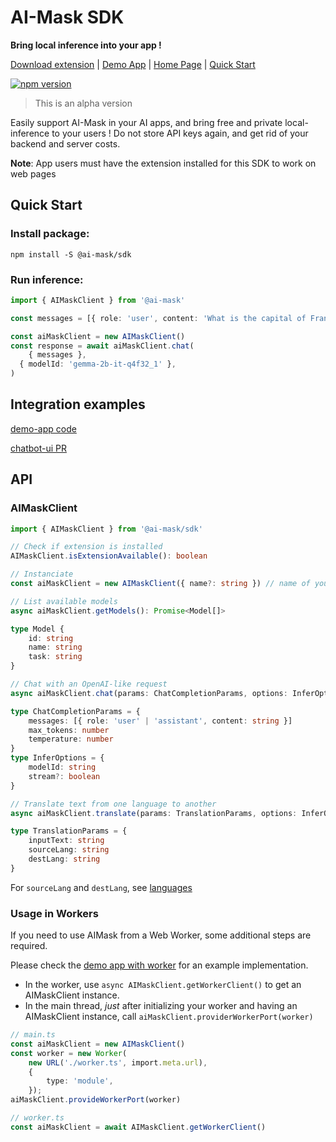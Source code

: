 # AI-Mask SDK

**Bring local inference into your app !**

[Download extension](https://chromewebstore.google.com/detail/lkfaajachdpegnlpikpdajccldcgfdde) | [Demo App](https://pacoccino.github.io/ai-mask/) | [Home Page](https://github.com/pacoccino/ai-mask/blob/main/packages/extension/icons/icon-128.png) | [Quick Start](#quick-start)

[![npm version](https://badge.fury.io/js/@ai-mask%2Fsdk.svg)](https://badge.fury.io/js/@ai-mask%2Fsdk)

> This is an alpha version

Easily support AI-Mask in your AI apps, and bring free and private local-inference to your users ! Do not store API keys again, and get rid of your backend and server costs. 

**Note**: App users must have the extension installed for this SDK to work on web pages

## Quick Start

### Install package:
```shell
npm install -S @ai-mask/sdk
```

### Run inference:
```typescript
import { AIMaskClient } from '@ai-mask'

const messages = [{ role: 'user', content: 'What is the capital of France ? ' }]

const aiMaskClient = new AIMaskClient()
const response = await aiMaskClient.chat(
	{ messages },
  { modelId: 'gemma-2b-it-q4f32_1' },
)
```


## Integration examples

[demo-app code](/examples/demo-app/)

[chatbot-ui PR](https://github.com/pacoccino/chatbot-ui/pull/1/files)

## API

### AIMaskClient

```typescript
import { AIMaskClient } from '@ai-mask/sdk'

// Check if extension is installed
AIMaskClient.isExtensionAvailable(): boolean

// Instanciate
const aiMaskClient = new AIMaskClient({ name?: string }) // name of your app

// List available models
async aiMaskClient.getModels(): Promise<Model[]>

type Model {
    id: string
    name: string
    task: string
}

// Chat with an OpenAI-like request
async aiMaskClient.chat(params: ChatCompletionParams, options: InferOptions): Promise<string | ReadableStream<string>>

type ChatCompletionParams = {
    messages: [{ role: 'user' | 'assistant', content: string }]
    max_tokens: number
    temperature: number
}
type InferOptions = {
    modelId: string
    stream?: boolean
}

// Translate text from one language to another
async aiMaskClient.translate(params: TranslationParams, options: InferOptions): Promise<string>

type TranslationParams = {
    inputText: string
    sourceLang: string
    destLang: string
}
```

For `sourceLang` and `destLang`, see [languages](/packages/core/src/config/translation.ts)

### Usage in Workers

If you need to use AIMask from a Web Worker, some additional steps are required.

Please check the [demo app with worker](/examples/demo-app-worker/src) for an example implementation.


- In the worker, use `async AIMaskClient.getWorkerClient()` to get an AIMaskClient instance.  
- In the main thread, *just* after initializing your worker and having an AIMaskClient instance, call `aiMaskClient.providerWorkerPort(worker)`

```typescript
// main.ts
const aiMaskClient = new AIMaskClient()
const worker = new Worker(
    new URL('./worker.ts', import.meta.url), 
    {
        type: 'module',
    });
aiMaskClient.provideWorkerPort(worker)
```

```typescript
// worker.ts
const aiMaskClient = await AIMaskClient.getWorkerClient()
```